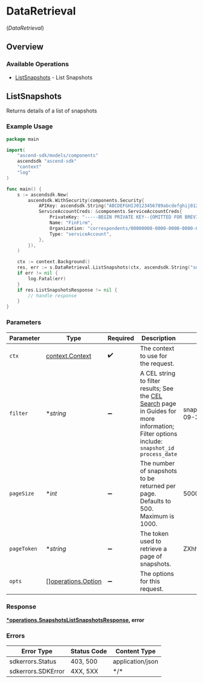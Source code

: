 # DataRetrieval
(*DataRetrieval*)

## Overview

### Available Operations

* [ListSnapshots](#listsnapshots) - List Snapshots

## ListSnapshots

Returns details of a list of snapshots

### Example Usage

```go
package main

import(
	"ascend-sdk/models/components"
	ascendsdk "ascend-sdk"
	"context"
	"log"
)

func main() {
    s := ascendsdk.New(
        ascendsdk.WithSecurity(components.Security{
            APIKey: ascendsdk.String("ABCDEFGHIJ0123456789abcdefghij0123456789"),
            ServiceAccountCreds: &components.ServiceAccountCreds{
                PrivateKey: "-----BEGIN PRIVATE KEY--{OMITTED FOR BREVITY}",
                Name: "FinFirm",
                Organization: "correspondents/00000000-0000-0000-0000-000000000000",
                Type: "serviceAccount",
            },
        }),
    )

    ctx := context.Background()
    res, err := s.DataRetrieval.ListSnapshots(ctx, ascendsdk.String("snapshot_id==\"daily_accounts\"&&process_date==date(\"2023-09-30\")"), ascendsdk.Int(5000), ascendsdk.String("ZXhhbXBsZQo"))
    if err != nil {
        log.Fatal(err)
    }
    if res.ListSnapshotsResponse != nil {
        // handle response
    }
}
```

### Parameters

| Parameter                                                                                                                                                                                                                   | Type                                                                                                                                                                                                                        | Required                                                                                                                                                                                                                    | Description                                                                                                                                                                                                                 | Example                                                                                                                                                                                                                     |
| --------------------------------------------------------------------------------------------------------------------------------------------------------------------------------------------------------------------------- | --------------------------------------------------------------------------------------------------------------------------------------------------------------------------------------------------------------------------- | --------------------------------------------------------------------------------------------------------------------------------------------------------------------------------------------------------------------------- | --------------------------------------------------------------------------------------------------------------------------------------------------------------------------------------------------------------------------- | --------------------------------------------------------------------------------------------------------------------------------------------------------------------------------------------------------------------------- |
| `ctx`                                                                                                                                                                                                                       | [context.Context](https://pkg.go.dev/context#Context)                                                                                                                                                                       | :heavy_check_mark:                                                                                                                                                                                                          | The context to use for the request.                                                                                                                                                                                         |                                                                                                                                                                                                                             |
| `filter`                                                                                                                                                                                                                    | **string*                                                                                                                                                                                                                   | :heavy_minus_sign:                                                                                                                                                                                                          | A CEL string to filter results; See the [CEL Search](https://developer.apexclearing.com/apex-fintech-solutions/docs/cel-search) page in Guides for more information; Filter options include:<br/> `snapshot_id`<br/> `process_date` | snapshot_id=="daily_accounts"&&process_date==date("2023-09-30")                                                                                                                                                             |
| `pageSize`                                                                                                                                                                                                                  | **int*                                                                                                                                                                                                                      | :heavy_minus_sign:                                                                                                                                                                                                          | The number of snapshots to be returned per page. Defaults to 500. Maximum is 1000.                                                                                                                                          | 5000                                                                                                                                                                                                                        |
| `pageToken`                                                                                                                                                                                                                 | **string*                                                                                                                                                                                                                   | :heavy_minus_sign:                                                                                                                                                                                                          | The token used to retrieve a page of snapshots.                                                                                                                                                                             | ZXhhbXBsZQo                                                                                                                                                                                                                 |
| `opts`                                                                                                                                                                                                                      | [][operations.Option](../../models/operations/option.md)                                                                                                                                                                    | :heavy_minus_sign:                                                                                                                                                                                                          | The options for this request.                                                                                                                                                                                               |                                                                                                                                                                                                                             |

### Response

**[*operations.SnapshotsListSnapshotsResponse](../../models/operations/snapshotslistsnapshotsresponse.md), error**

### Errors

| Error Type         | Status Code        | Content Type       |
| ------------------ | ------------------ | ------------------ |
| sdkerrors.Status   | 403, 500           | application/json   |
| sdkerrors.SDKError | 4XX, 5XX           | \*/\*              |